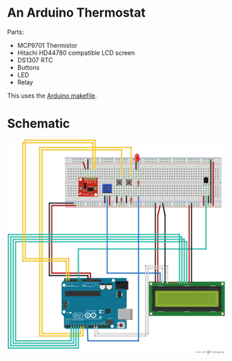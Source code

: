 # An Arduino Thermostat

Parts:

- MCP9701 Thermistor
- Hitachi HD44780 compatible LCD screen
- DS1307 RTC
- Buttons
- LED
- Relay

This uses the [Arduino makefile](https://github.com/sudar/Arduino-Makefile.git).

# Schematic

<img src="FrankenStat.png">

